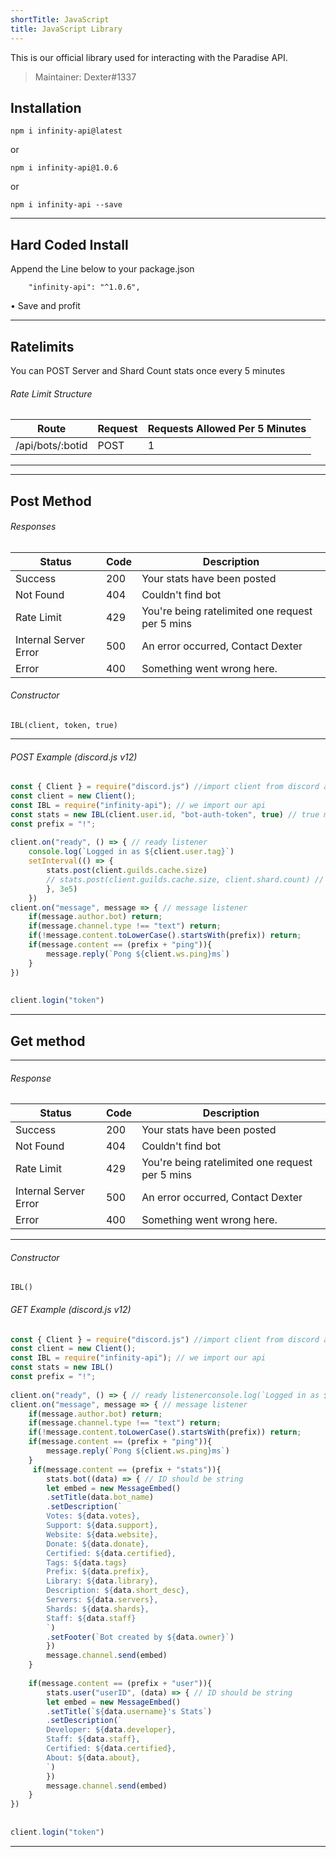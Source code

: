 ```yaml
---
shortTitle: JavaScript
title: JavaScript Library
---
```


This is our official library used for interacting with the Paradise API.

> Maintainer: Dexter#1337

## Installation
`npm i infinity-api@latest`

or

`npm i infinity-api@1.0.6`

or

`npm i infinity-api --save`

---

## Hard Coded Install
Append the Line below to your package.json
```
    "infinity-api": "^1.0.6",
```

• Save and profit

---

## Ratelimits
You can POST Server and Shard Count stats once every 5 minutes

###### Rate Limit Structure
| Route	| Request | Requests Allowed Per 5 Minutes |
|--------------|----------|--------------|
/api/bots/:botid | POST | 1 | 

---

---

## Post Method

<Route method="POST" path="/api/bots/:botid" auth /> 

###### Responses
Status | Code | Description
|---------- |----------|----------|
Success | 200 | Your stats have been posted |
Not Found | 404 | Couldn't find bot |
Rate Limit | 429 | You're being ratelimited one request per 5 mins |
Internal Server Error | 500 | An error occurred, Contact Dexter |
Error | 400 | Something went wrong here. | 


###### Constructor
```
IBL(client, token, true)
```

---

###### POST Example (discord.js v12)
```js
const { Client } = require("discord.js") //import client from discord api @12.3.1
const client = new Client();
const IBL = require("infinity-api"); // we import our api
const stats = new IBL(client.user.id, "bot-auth-token", true) // true means give response
const prefix = "!";
 
client.on("ready", () => { // ready listener
    console.log(`Logged in as ${client.user.tag}`)
    setInterval(() => { 
        stats.post(client.guilds.cache.size)
        // stats.post(client.guilds.cache.size, client.shard.count) // for shards
        }, 3e5)
    }) 
client.on("message", message => { // message listener
    if(message.author.bot) return;
    if(message.channel.type !== "text") return;
    if(!message.content.toLowerCase().startsWith(prefix)) return;
    if(message.content == (prefix + "ping")){
        message.reply(`Pong ${client.ws.ping}ms`)
    }
})
 
 
client.login("token")
```

---

## Get method

<Route method="POST" path="/api/bots/:botid/info" /> 

---

###### Response
Status | Code | Description
|---------- |----------|----------|
Success | 200 | Your stats have been posted |
Not Found | 404 | Couldn't find bot |
Rate Limit | 429 | You're being ratelimited one request per 5 mins |
Internal Server Error | 500 | An error occurred, Contact Dexter |
Error | 400 | Something went wrong here. | 

---

###### Constructor
```
IBL()
```

###### GET Example (discord.js v12) 
```js
const { Client } = require("discord.js") //import client from discord api @12.3.1
const client = new Client();
const IBL = require("infinity-api"); // we import our api
const stats = new IBL()
const prefix = "!";
 
client.on("ready", () => { // ready listenerconsole.log(`Logged in as ${client.user.tag}`)}) 
client.on("message", message => { // message listener
    if(message.author.bot) return;
    if(message.channel.type !== "text") return;
    if(!message.content.toLowerCase().startsWith(prefix)) return;
    if(message.content == (prefix + "ping")){
        message.reply(`Pong ${client.ws.ping}ms`)
    }
     if(message.content == (prefix + "stats")){
        stats.bot((data) => { // ID should be string
        let embed = new MessageEmbed()
        .setTitle(data.bot_name)
        .setDescription(`
        Votes: ${data.votes},
        Support: ${data.support},
        Website: ${data.website},
        Donate: ${data.donate},
        Certified: ${data.certified},
        Tags: ${data.tags}
        Prefix: ${data.prefix},
        Library: ${data.library},
        Description: ${data.short_desc},
        Servers: ${data.servers},
        Shards: ${data.shards},
        Staff: ${data.staff}
        `)
        .setFooter(`Bot created by ${data.owner}`)
        })
        message.channel.send(embed)
    }
 
    if(message.content == (prefix + "user")){
        stats.user("userID", (data) => { // ID should be string
        let embed = new MessageEmbed()
        .setTitle(`${data.username}'s Stats`)
        .setDescription(`
        Developer: ${data.developer},
        Staff: ${data.staff},
        Certified: ${data.certified},
        About: ${data.about},
        `)
        })
        message.channel.send(embed)
    }
})
 
 
client.login("token")
```
---
